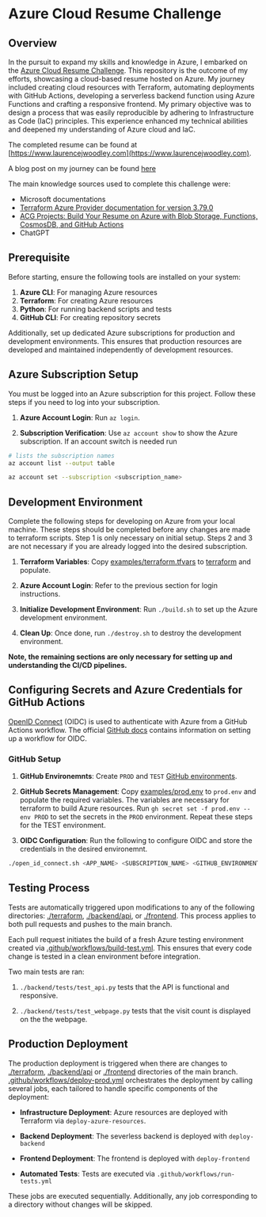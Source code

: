 # Azure Cloud Resume Challenge

## Overview
In the pursuit to expand my skills and knowledge in Azure, I embarked on the [Azure Cloud Resume Challenge](https://cloudresumechallenge.dev/docs/the-challenge/azure/). This repository is the outcome of my efforts, showcasing a cloud-based resume hosted on Azure. My journey included creating cloud resources with Terraform, automating deployments with GitHub Actions, developing a serverless backend function using Azure Functions and crafting a responsive frontend. My primary objective was to design a process that was easily reproducible by adhering to Infrastructure as Code (IaC) principles. This experience enhanced my technical abilities and deepened my understanding of Azure cloud and IaC.

The completed resume can be found at [https://www.laurencejwoodley.com](https://www.laurencejwoodley.com).

A blog post on my journey can be found [here](https://ljwoodley.github.io/posts/2023-12-07/post.html)

The main knowledge sources used to complete this challenge were:

  -  Microsoft documentations
  -  [Terraform Azure Provider documentation for version 3.79.0](https://registry.terraform.io/providers/hashicorp/azurerm/3.79.0/docs)
  - [ACG Projects: Build Your Resume on Azure with Blob Storage, Functions, CosmosDB, and GitHub Actions](https://www.youtube.com/watch?v=ieYrBWmkfno&t=2686s)
  - ChatGPT

## Prerequisite
Before starting, ensure the following tools are installed on your system:

1. __Azure CLI__: For managing Azure resources
1. __Terraform__: For creating Azure resources
1. __Python__: For running backend scripts and tests
1. __GitHub CLI__: For creating repository secrets

Additionally, set up dedicated Azure subscriptions for production and development environments. This ensures that production resources are developed and maintained independently of development resources.

## Azure Subscription Setup
You must be logged into an Azure subscription for this project. Follow these steps if you
need to log into your subscription.
1. __Azure Account Login__: Run `az login`.

2. __Subscription Verification__: Use `az account show` to show the Azure subscription. If an account switch is needed run

```bash
# lists the subscription names
az account list --output table

az account set --subscription <subscription_name>
```

## Development Environment
Complete the following steps for developing on Azure from your local machine. These steps should be completed before any changes are made to terraform scripts. Step 1 is only necessary on initial setup.
Steps 2 and 3 are not necessary if you are already logged into the desired subscription.

1. __Terraform Variables__: Copy [examples/terraform.tfvars](examples/terraform.tfvars) to [terraform](terraform) and populate.

2. __Azure Account Login__: Refer to the previous section for login instructions.

3. __Initialize Development Environment__: Run `./build.sh` to set up the Azure development environment.

4. __Clean Up__: Once done, run `./destroy.sh` to destroy the development environment.


__Note, the remaining sections are only necessary for setting up and understanding the CI/CD pipelines.__

## Configuring Secrets and Azure Credentials for GitHub Actions
[OpenID Connect](https://learn.microsoft.com/en-us/azure/developer/github/connect-from-azure?tabs=azure-cli%2Clinux#use-the-azure-login-action-with-openid-connect) (OIDC) is used to authenticate with Azure from a GitHub Actions workflow. The official [GitHub docs](https://docs.github.com/en/actions/deployment/security-hardening-your-deployments/configuring-openid-connect-in-azure) contains information on setting up a workflow for OIDC. 


### GitHub Setup
1. __GitHub Environemnts__: Create `PROD` and `TEST` [GitHub environments](https://docs.github.com/en/actions/deployment/targeting-different-environments/using-environments-for-deployment).

2. __GitHub Secrets Management__: Copy [examples/prod.env](examples/prod.env) to `prod.env` and populate the required variables. The variables are necessary for terraform to build Azure resources. Run 
`gh secret set -f prod.env --env PROD` to set the secrets in the `PROD` environment. Repeat these steps for the TEST environment.

3. __OIDC Configuration__: Run the following to configure OIDC and store the credentials in the desired environemnt. 
```bash
./open_id_connect.sh <APP_NAME> <SUBSCRIPTION_NAME> <GITHUB_ENVIRONMENT>
```




## Testing Process
 
Tests are automatically triggered upon modifications to any of the following directories: [./terraform](./terraform), [./backend/api](./backend/api), or [./frontend](./frontend). This process applies to both pull requests and pushes to the main branch. 

Each pull request initiates the build of a fresh Azure testing environment created via [.github/workflows/build-test.yml](./.github/workflows/build-test.yml). This ensures that every code change is  tested in a clean environment before integration.

Two main tests are ran:

1.  `./backend/tests/test_api.py` tests that the API is functional and responsive.

2.  `./backend/tests/test_webpage.py` tests that the visit count is displayed on the the webpage.

## Production Deployment
The production deployment is triggered when there are changes to [./terraform](./terraform), [./backend/api](./backend/api) or [./frontend](./frontend) directories of the main branch. [.github/workflows/deploy-prod.yml](.github/workflows/deploy-prod.yml) orchestrates the deployment by calling several jobs, each tailored to handle specific components of the deployment:

- __Infrastructure Deployment__: Azure resources are deployed with Terraform via `deploy-azure-resources`.

- __Backend Deployment__: The severless backend is deployed with `deploy-backend`

- __Frontend Deployment__: The frontend is deployed with `deploy-frontend`

- __Automated Tests__: Tests are executed via `.github/workflows/run-tests.yml`

These jobs are executed sequentially. Additionally, any job corresponding to a directory without changes will be skipped.
